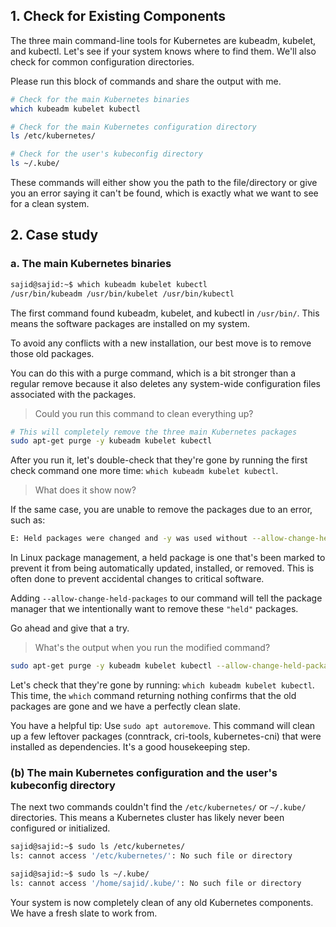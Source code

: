 ## 1. Check for Existing Components

The three main command-line tools for Kubernetes are kubeadm, kubelet, and kubectl. Let's see if your system knows where to find them. We'll also check for common configuration directories.

Please run this block of commands and share the output with me.

```bash
# Check for the main Kubernetes binaries
which kubeadm kubelet kubectl

# Check for the main Kubernetes configuration directory
ls /etc/kubernetes/

# Check for the user's kubeconfig directory
ls ~/.kube/
```

These commands will either show you the path to the file/directory or give you an error saying it can't be found, which is exactly what we want to see for a clean system.

## 2. Case study

### a. The main Kubernetes binaries
```bash
sajid@sajid:~$ which kubeadm kubelet kubectl 
/usr/bin/kubeadm /usr/bin/kubelet /usr/bin/kubectl 
```
The first command found kubeadm, kubelet, and kubectl in `/usr/bin/`. This means the software packages are installed on my system.

To avoid any conflicts with a new installation, our best move is to remove those old packages.

You can do this with a purge command, which is a bit stronger than a regular remove because it also deletes any system-wide configuration files associated with the packages.

> Could you run this command to clean everything up?
```bash
# This will completely remove the three main Kubernetes packages
sudo apt-get purge -y kubeadm kubelet kubectl
```

After you run it, let's double-check that they're gone by running the first check command one more time: `which kubeadm kubelet kubectl`. 

> What does it show now?

If the same case, you are unable to remove the packages due to an error, such as: 
```bash
E: Held packages were changed and -y was used without --allow-change-held-packages.
```
In Linux package management, a held package is one that's been marked to prevent it from being automatically updated, installed, or removed. This is often done to prevent accidental changes to critical software.

Adding `--allow-change-held-packages` to our command will tell the package manager that we intentionally want to remove these `"held"` packages.

Go ahead and give that a try. 

> What's the output when you run the modified command?
```bash
sudo apt-get purge -y kubeadm kubelet kubectl --allow-change-held-packages
```
Let's check that they're gone by running: `which kubeadm kubelet kubectl`.
This time, the `which` command returning nothing confirms that the old packages are gone and we have a perfectly clean slate. 

You have a helpful tip: Use `sudo apt autoremove`. This command will clean up a few leftover packages (conntrack, cri-tools, kubernetes-cni) that were installed as dependencies. It's a good housekeeping step.

### (b) The main Kubernetes configuration and the user's kubeconfig directory
The next two commands couldn't find the `/etc/kubernetes/` or `~/.kube/` directories. This means a Kubernetes cluster has likely never been configured or initialized.
```bash
sajid@sajid:~$ sudo ls /etc/kubernetes/ 
ls: cannot access '/etc/kubernetes/': No such file or directory 

sajid@sajid:~$ sudo ls ~/.kube/ 
ls: cannot access '/home/sajid/.kube/': No such file or directory
```

Your system is now completely clean of any old Kubernetes components. We have a fresh slate to work from.
